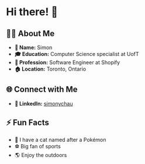 # Hi there! 👋

## 🙋‍♂️ About Me

- **📓 Name:** Simon
- **🎓 Education:** Computer Science specialist at UofT
- **💼 Profession:** Software Engineer at Shopify
- **🏠 Location:** Toronto, Ontario
  
## 🌐 Connect with Me

- **📱 LinkedIn:** [simonychau](https://linkedin.com/in/simonychau)

## ⚡ Fun Facts

- 🐾 I have a cat named after a Pokémon
- ⚽ Big fan of sports
- 🌎 Enjoy the outdoors
